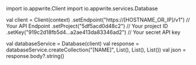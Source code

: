 import io.appwrite.Client
import io.appwrite.services.Database

val client = Client(context)
  .setEndpoint("https://[HOSTNAME_OR_IP]/v1") // Your API Endpoint
  .setProject("5df5acd0d48c2") // Your project ID
  .setKey("919c2d18fb5d4...a2ae413da83346ad2") // Your secret API key

val databaseService = Database(client)
val response = databaseService.createCollection("[NAME]", List<Any>(), List<Any>(), List<Any>())
val json = response.body?.string()